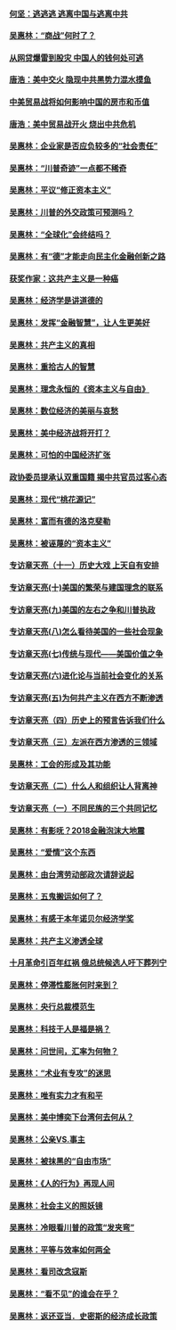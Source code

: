 #### [何坚：逃逃逃 逃离中国与逃离中共](../pages/nsc423/n10592891.md?t=10051335) 

#### [吴惠林：“商战”何时了？](../pages/nsc423/n10573558.md?t=10051335) 

#### [从网贷爆雷到股灾 中国人的钱何处可逃](../pages/nsc423/n10572800.md?t=10051335) 

#### [唐浩：美中交火 隐现中共黑势力混水摸鱼](../pages/nsc423/n10544040.md?t=10051335) 

#### [中美贸易战将如何影响中国的房市和币值](../pages/nsc423/n10543697.md?t=10051335) 

#### [唐浩：美中贸易战开火 烧出中共危机](../pages/nsc423/n10540126.md?t=10051335) 

#### [吴惠林：企业家是否应负较多的“社会责任”](../pages/nsc423/n10535022.md?t=10051335) 

#### [吴惠林：“川普奇迹”一点都不稀奇](../pages/nsc423/n10512808.md?t=10051335) 

#### [吴惠林：平议“修正资本主义”](../pages/nsc423/n10495724.md?t=10051335) 

#### [吴惠林：川普的外交政策可预测吗？](../pages/nsc423/n10462387.md?t=10051335) 

#### [吴惠林：“全球化”会终结吗？](../pages/nsc423/n10452838.md?t=10051335) 

#### [吴惠林：有“德”才能走向民主化金融创新之路](../pages/nsc423/n10432292.md?t=10051335) 

#### [获奖作家：这共产主义是一种癌](../pages/nsc423/n10431541.md?t=10051335) 

#### [吴惠林：经济学是讲道德的](../pages/nsc423/n10398014.md?t=10051335) 

#### [吴惠林：发挥“金融智慧”，让人生更美好](../pages/nsc423/n10375019.md?t=10051335) 

#### [吴惠林：共产主义的真相](../pages/nsc423/n10351394.md?t=10051335) 

#### [吴惠林：重拾古人的智慧](../pages/nsc423/n10337691.md?t=10051335) 

#### [吴惠林：理念永恒的《资本主义与自由》](../pages/nsc423/n10316274.md?t=10051335) 

#### [吴惠林：数位经济的美丽与哀愁](../pages/nsc423/n10292946.md?t=10051335) 

#### [吴惠林：美中经济战将开打？](../pages/nsc423/n10258825.md?t=10051335) 

#### [吴惠林：可怕的中国经济扩张](../pages/nsc423/n10219147.md?t=10051335) 

#### [政协委员提承认双重国籍 揭中共官员过客心态](../pages/nsc423/n10208809.md?t=10051335) 

#### [吴惠林：现代“桃花源记”](../pages/nsc423/n10185234.md?t=10051335) 

#### [吴惠林：富而有德的洛克斐勒](../pages/nsc423/n10142264.md?t=10051335) 

#### [吴惠林：被诬蔑的“资本主义”](../pages/nsc423/n10124816.md?t=10051335) 

#### [专访章天亮（十一）历史大戏 上天自有安排](../pages/nsc423/n10094905.md?t=10051335) 

#### [专访章天亮(十)美国的繁荣与建国理念的联系](../pages/nsc423/n10094899.md?t=10051335) 

#### [专访章天亮(九)美国的左右之争和川普执政](../pages/nsc423/n10094889.md?t=10051335) 

#### [专访章天亮(八)怎么看待美国的一些社会现象](../pages/nsc423/n10094857.md?t=10051335) 

#### [专访章天亮(七)传统与现代——美国价值之争](../pages/nsc423/n10093140.md?t=10051335) 

#### [专访章天亮(六)进化论与当前社会变化的关系](../pages/nsc423/n10092036.md?t=10051335) 

#### [专访章天亮(五)为何共产主义在西方不断渗透](../pages/nsc423/n10083620.md?t=10051335) 

#### [专访章天亮（四）历史上的预言告诉我们什么](../pages/nsc423/n10083606.md?t=10051335) 

#### [专访章天亮（三）左派在西方渗透的三领域](../pages/nsc423/n10081115.md?t=10051335) 

#### [吴惠林：工会的形成及其功能](../pages/nsc423/n10080633.md?t=10051335) 

#### [专访章天亮（二）什么人和组织让人背离神](../pages/nsc423/n10076637.md?t=10051335) 

#### [专访章天亮（一）不同民族的三个共同记忆](../pages/nsc423/n10074188.md?t=10051335) 

#### [吴惠林：有影呒？2018金融泡沫大地震](../pages/nsc423/n10040534.md?t=10051335) 

#### [吴惠林：“爱情”这个东西](../pages/nsc423/n10019423.md?t=10051335) 

#### [吴惠林：由台湾劳动部政次请辞说起](../pages/nsc423/n9979679.md?t=10051335) 

#### [吴惠林：五鬼搬运如何了？](../pages/nsc423/n9925338.md?t=10051335) 

#### [吴惠林：有感于本年诺贝尔经济学奖](../pages/nsc423/n9871883.md?t=10051335) 

#### [吴惠林：共产主义渗透全球](../pages/nsc423/n9812748.md?t=10051335) 

#### [十月革命引百年红祸 俄总统候选人吁下葬列宁](../pages/nsc423/n9810182.md?t=10051335) 

#### [吴惠林：停滞性膨胀何时来到？](../pages/nsc423/n9764136.md?t=10051335) 

#### [吴惠林：央行总裁模范生](../pages/nsc423/n9728134.md?t=10051335) 

#### [吴惠林：科技于人是福是祸？](../pages/nsc423/n9672982.md?t=10051335) 

#### [吴惠林：问世间，汇率为何物？](../pages/nsc423/n9621788.md?t=10051335) 

#### [吴惠林：“术业有专攻”的迷思](../pages/nsc423/n9580363.md?t=10051335) 

#### [吴惠林：唯有实力才有和平](../pages/nsc423/n9529599.md?t=10051335) 

#### [吴惠林：美中博奕下台湾何去何从？](../pages/nsc423/n9483598.md?t=10051335) 

#### [吴惠林：公亲VS.事主](../pages/nsc423/n9425637.md?t=10051335) 

#### [吴惠林：被抹黑的“自由市场”](../pages/nsc423/n9351545.md?t=10051335) 

#### [吴惠林：《人的行为》再现人间](../pages/nsc423/n9296339.md?t=10051335) 

#### [吴惠林：社会主义的照妖镜](../pages/nsc423/n9243460.md?t=10051335) 

#### [吴惠林：冷眼看川普的政策“发夹弯”](../pages/nsc423/n9120684.md?t=10051335) 

#### [吴惠林：平等与效率如何两全](../pages/nsc423/n9075430.md?t=10051335) 

#### [吴惠林：看司改念寇斯](../pages/nsc423/n9024915.md?t=10051335) 

#### [吴惠林：“看不见”的谁会在乎？](../pages/nsc423/n8977488.md?t=10051335) 

#### [吴惠林：返还亚当．史密斯的经济成长政策](../pages/nsc423/n8931896.md?t=10051335) 

